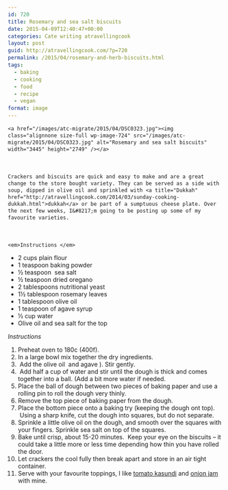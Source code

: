 ```yaml
---
id: 720
title: Rosemary and sea salt biscuits
date: 2015-04-09T12:40:47+00:00
categories: Cate writing atravellingcook
layout: post
guid: http://atravellingcook.com/?p=720
permalink: /2015/04/rosemary-and-herb-biscuits.html
tags:
  - baking
  - cooking
  - food
  - recipe
  - vegan
format: image
---
```

<div class="ERSIngredients">
  
    <a href="/images/atc-migrate/2015/04/DSC0323.jpg"><img class="alignnone size-full wp-image-724" src="/images/atc-migrate/2015/04/DSC0323.jpg" alt="Rosemary and sea salt biscuits" width="3445" height="2749" /></a>
  
  
  
    Crackers and biscuits are quick and easy to make and are a great change to the store bought variety. They can be served as a side with soup, dipped in olive oil and sprinkled with <a title="Dukkah" href="http://atravellingcook.com/2014/03/sunday-cooking-dukkah.html">dukkah</a> or be part of a sumptuous cheese plate. Over the next few weeks, I&#8217;m going to be posting up some of my favourite varieties.
  
  
  
    <em>Instructions </em>
  
  
  <ul>
    <li>
      2 cups plain flour
    </li>
    <li>
      1 teaspoon baking powder
    </li>
    <li>
      ½ teaspoon  sea salt
    </li>
    <li>
      ½ teaspoon dried oregano
    </li>
    <li>
      2 tablespoons nutritional yeast
    </li>
    <li>
      1½ tablespoon rosemary leaves
    </li>
    <li class="ingredient">
      1 tablespoon olive oil
    </li>
    <li class="ingredient">
      1 teaspoon of agave syrup
    </li>
    <li class="ingredient">
      ½ cup water
    </li>
    <li class="ingredient">
      Olive oil and sea salt for the top
    </li>
  </ul>




<div class="ERSInstructions">
  <div class="ERSInstructionsHeader ERSHeading">
    <em>Instructions</em>
  
  
  <ol>
    <li class="ERSInstructionsHeader ERSHeading">
      Preheat oven to 180c (400f).
    </li>
    <li class="ERSInstructionsHeader ERSHeading">
      In a large bowl mix together the dry ingredients.
    </li>
    <li class="ERSInstructionsHeader ERSHeading">
       Add the olive oil  and agave ). Stir gently.
    </li>
    <li class="ERSInstructionsHeader ERSHeading">
       Add half a cup of water and stir until the dough is thick and comes together into a ball. (Add a bit more water if needed.
    </li>
    <li class="ERSInstructionsHeader ERSHeading">
      Place the ball of dough between two pieces of baking paper and use a rolling pin to roll the dough very thinly.
    </li>
    <li class="ERSInstructionsHeader ERSHeading">
      Remove the top piece of baking paper from the dough.
    </li>
    <li class="ERSInstructionsHeader ERSHeading">
      Place the bottom piece onto a baking try (keeping the dough ont top).  Using a sharp knife, cut the dough into squares, but do not separate.
    </li>
    <li class="ERSInstructionsHeader ERSHeading">
      Sprinkle a little olive oil on the dough, and smooth over the squares with your fingers. Sprinkle sea salt on top of the squares.
    </li>
    <li class="ERSInstructionsHeader ERSHeading">
      Bake until crisp, about 15-20 minutes.  Keep your eye on the biscuits &#8211; it could take a little more or less time depending how thin you have rolled the door.
    </li>
    <li class="ERSInstructionsHeader ERSHeading">
      Let crackers the cool fully then break apart and store in an air tight container.
    </li>
    <li class="ERSInstructionsHeader ERSHeading">
      Serve with your favourite toppings, I like <a title="Tomato kasundi" href="http://atravellingcook.com/2014/11/tomato-kasundi.html">tomato kasundi</a> and <a title="Onion jam" href="http://atravellingcook.com/2014/02/edible-gifts-onion-jam.html">onion jam</a> with mine.
    </li>
  </ol>
